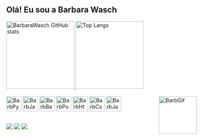 ## Olá! Eu sou a Barbara Wasch

<div>
  <a href="https://github.com/BarbaraWasch">
    <img height="180em" src="https://github-readme-stats.vercel.app/api?username=BarbaraWasch&show_icons=true&theme=dracula&include_all_commits=true&count_private=true" alt="BarbaraWasch GitHub stats"/>
    <img height="180em" src="https://github-readme-stats.vercel.app/api/top-langs/?username=BarbaraWasch&layout=compact&langs_count=16&theme=dracula" alt="Top Langs"/>
  </a>
</div>
<div style="display: inline_block"><br>
  <img aling="center" alt="BarbPyhton" heigth"30" width="40" src="https://cdn.jsdelivr.net/gh/devicons/devicon@latest/icons/python/python-original.svg" />
  <img aling="center" alt="BarbJava" heigth"30" width="40" src="https://cdn.jsdelivr.net/gh/devicons/devicon@latest/icons/java/java-original.svg" />
  <img aling="center" alt="BarbBash" heigth"30" width="40" src="https://cdn.jsdelivr.net/gh/devicons/devicon@latest/icons/bash/bash-original.svg" />
  <img aling="center" alt="BarbPowershell" heigth"30" width="40" src="https://cdn.jsdelivr.net/gh/devicons/devicon@latest/icons/powershell/powershell-original.svg" />
  <img aling="center" alt="BarbHtml" heigth"30" width="40" src="https://cdn.jsdelivr.net/gh/devicons/devicon@latest/icons/html5/html5-original.svg" />
  <img aling="center" alt="BarbCss" heigth"30" width="40" src="https://cdn.jsdelivr.net/gh/devicons/devicon@latest/icons/css3/css3-original.svg" />
  <img aling="center" alt="BarbJavaScript" heigth"30" width="40" src="https://cdn.jsdelivr.net/gh/devicons/devicon@latest/icons/javascript/javascript-original.svg"/>
  <img align="right" alt="BarbGif" heigth"100" width="100" src="https://i.picasion.com/pic92/84594bafe3fc84783df81c6860c9cf63.gif"/>
</div>

##

<div> 
  <a href = "mailto:barbiwasch@gmail.com"><img src="https://img.shields.io/badge/Gmail-D14836?style=for-the-badge&logo=gmail&logoColor=white"></a>
  <a href="https://www.linkedin.com//in/barbara-wasch-8716241a2/" target="_blank"><img src="https://img.shields.io/badge/-LinkedIn-%230077B5?style=for-the-badge&logo=linkedin&logoColor=white" target="_blank"></a>
  <a href="https://discord.gg/1006720319567974511" target="_blank"><img src="https://img.shields.io/badge/Discord-7289DA?style=for-the-badge&logo=discord&logoColor=white" target="_blank"></a> 
</div>
